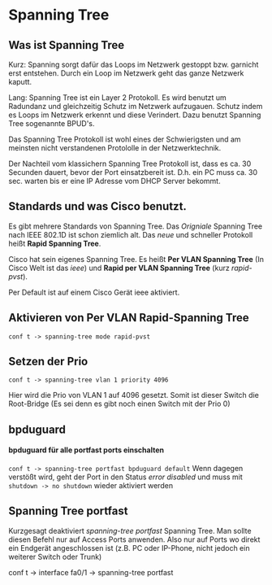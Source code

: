 # Spanning Tree

## Was ist Spanning Tree
Kurz: Spanning sorgt dafür das Loops im Netzwerk gestoppt bzw. garnicht erst entstehen. Durch ein Loop im Netzwerk geht das ganze Netzwerk kaputt.

Lang: Spanning Tree ist ein Layer 2 Protokoll. Es wird benutzt um Radundanz und gleichzeitig Schutz im Netzwerk aufzugauen. Schutz indem es Loops im Netzwerk erkennt und diese Verindert.
Dazu benutzt Spanning Tree sogenannte BPUD's.

Das Spanning Tree Protokoll ist wohl eines der Schwierigsten und am meinsten nicht verstandenen Protololle in der Netzwerktechnik. 

Der Nachteil vom klassichern Spanning Tree Protokoll ist, dass es ca. 30 Secunden dauert, bevor der Port einsatzbereit ist. D.h. ein PC muss ca. 30 sec. warten bis er eine IP Adresse vom DHCP Server bekommt. 

## Standards und was Cisco benutzt. 
Es gibt mehrere Standards von Spanning Tree. Das *Origniale* Spanning Tree nach IEEE 802.1D ist schon ziemlich alt. Das *neue* und schneller Protokoll heißt **Rapid Spanning Tree**.

Cisco hat sein eigenes Spanning Tree. Es heißt **Per VLAN Spanning Tree** (In Cisco Welt ist das *ieee*) und **Rapid per VLAN Spanning Tree** (kurz *rapid-pvst*).

Per Default ist auf einem Cisco Gerät ieee aktiviert.

## Aktivieren von Per VLAN Rapid-Spanning Tree
`conf t -> spanning-tree mode rapid-pvst`

## Setzen der Prio
`conf t -> spanning-tree vlan 1 priority 4096`

Hier wird die Prio von VLAN 1 auf 4096 gesetzt. Somit ist dieser Switch die Root-Bridge (Es sei denn es gibt noch einen Switch mit der Prio 0)

## bpduguard

#### bpduguard für alle portfast ports einschalten
`conf t -> spanning-tree portfast bpduguard default`
Wenn dagegen verstößt wird, geht der Port in den Status *error disabled* und muss mit `shutdown -> no shutdown` wieder aktiviert werden


## Spanning Tree portfast
Kurzgesagt deaktiviert *spanning-tree portfast* Spanning Tree. Man sollte diesen Befehl nur auf Access Ports anwenden. Also nur auf Ports wo direkt ein Endgerät angeschlossen ist (z.B. PC oder IP-Phone, nicht jedoch ein weiterer Switch oder Trunk)

conf t -> interface fa0/1 -> spanning-tree portfast
